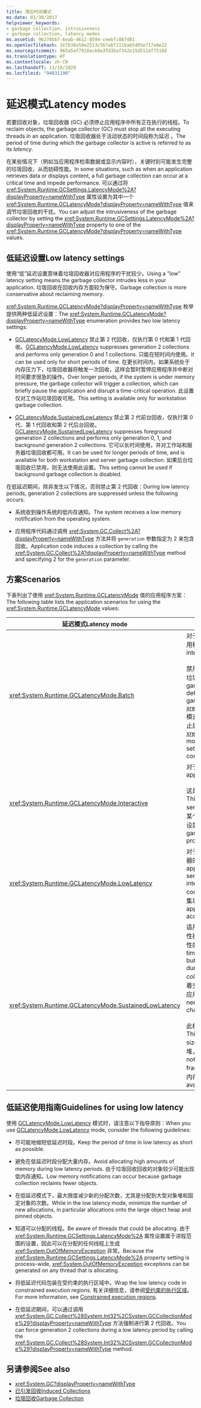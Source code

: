 ```yaml
---
title: 滞后时间模式
ms.date: 03/30/2017
helpviewer_keywords:
- garbage collection, intrusiveness
- garbage collection, latency modes
ms.assetid: 96278bb7-6eab-4612-8594-ceebfc887d81
ms.openlocfilehash: 2e7b30a50e2513c567abf2116ab5495e717a8e22
ms.sourcegitcommit: 965a5af7918acb0a3fd3baf342e15d511ef75188
ms.translationtype: HT
ms.contentlocale: zh-CN
ms.lasthandoff: 11/18/2020
ms.locfileid: "94831190"
---
```

# <a name="latency-modes"></a><span data-ttu-id="992c4-102">延迟模式</span><span class="sxs-lookup"><span data-stu-id="992c4-102">Latency modes</span></span>

<span data-ttu-id="992c4-103">若要回收对象，垃圾回收器 (GC) 必须停止应用程序中所有正在执行的线程。</span><span class="sxs-lookup"><span data-stu-id="992c4-103">To reclaim objects, the garbage collector (GC) must stop all the executing threads in an application.</span></span> <span data-ttu-id="992c4-104">垃圾回收器处于活动状态的时间段称为延迟  。</span><span class="sxs-lookup"><span data-stu-id="992c4-104">The period of time during which the garbage collector is active is referred to as its *latency*.</span></span>

<span data-ttu-id="992c4-105">在某些情况下（例如当应用程序检索数据或显示内容时），关键时刻可能发生完整的垃圾回收，从而妨碍性能。</span><span class="sxs-lookup"><span data-stu-id="992c4-105">In some situations, such as when an application retrieves data or displays content, a full garbage collection can occur at a critical time and impede performance.</span></span> <span data-ttu-id="992c4-106">可以通过将 <xref:System.Runtime.GCSettings.LatencyMode%2A?displayProperty=nameWithType> 属性设置为其中一个 <xref:System.Runtime.GCLatencyMode?displayProperty=nameWithType> 值来调节垃圾回收的干扰。</span><span class="sxs-lookup"><span data-stu-id="992c4-106">You can adjust the intrusiveness of the garbage collector by setting the <xref:System.Runtime.GCSettings.LatencyMode%2A?displayProperty=nameWithType> property to one of the <xref:System.Runtime.GCLatencyMode?displayProperty=nameWithType> values.</span></span>

## <a name="low-latency-settings"></a><span data-ttu-id="992c4-107">低延迟设置</span><span class="sxs-lookup"><span data-stu-id="992c4-107">Low latency settings</span></span>

<span data-ttu-id="992c4-108">使用“低”延迟设置意味着垃圾回收器对应用程序的干扰较少。</span><span class="sxs-lookup"><span data-stu-id="992c4-108">Using a "low" latency setting means the garbage collector intrudes less in your application.</span></span> <span data-ttu-id="992c4-109">垃圾回收在回收内存方面较为保守。</span><span class="sxs-lookup"><span data-stu-id="992c4-109">Garbage collection is more conservative about reclaiming memory.</span></span>

<span data-ttu-id="992c4-110"><xref:System.Runtime.GCLatencyMode?displayProperty=nameWithType> 枚举提供两种低延迟设置：</span><span class="sxs-lookup"><span data-stu-id="992c4-110">The <xref:System.Runtime.GCLatencyMode?displayProperty=nameWithType> enumeration provides two low latency settings:</span></span>

- <span data-ttu-id="992c4-111">[GCLatencyMode.LowLatency](xref:System.Runtime.GCLatencyMode.LowLatency) 禁止第 2 代回收，仅执行第 0 代和第 1 代回收。</span><span class="sxs-lookup"><span data-stu-id="992c4-111">[GCLatencyMode.LowLatency](xref:System.Runtime.GCLatencyMode.LowLatency) suppresses generation 2 collections and performs only generation 0 and 1 collections.</span></span> <span data-ttu-id="992c4-112">只能在短时间内使用。</span><span class="sxs-lookup"><span data-stu-id="992c4-112">It can be used only for short periods of time.</span></span> <span data-ttu-id="992c4-113">在更长时间内，如果系统处于内存压力下，垃圾回收器将触发一次回收，这样会暂时暂停应用程序并中断对时间要求很急的操作。</span><span class="sxs-lookup"><span data-stu-id="992c4-113">Over longer periods, if the system is under memory pressure, the garbage collector will trigger a collection, which can briefly pause the application and disrupt a time-critical operation.</span></span> <span data-ttu-id="992c4-114">此设置仅对工作站垃圾回收可用。</span><span class="sxs-lookup"><span data-stu-id="992c4-114">This setting is available only for workstation garbage collection.</span></span>

- <span data-ttu-id="992c4-115">[GCLatencyMode.SustainedLowLatency](xref:System.Runtime.GCLatencyMode.SustainedLowLatency) 禁止第 2 代前台回收，仅执行第 0 代、第 1 代回收和第 2 代后台回收。</span><span class="sxs-lookup"><span data-stu-id="992c4-115">[GCLatencyMode.SustainedLowLatency](xref:System.Runtime.GCLatencyMode.SustainedLowLatency) suppresses foreground generation 2 collections and performs only generation 0, 1, and background generation 2 collections.</span></span> <span data-ttu-id="992c4-116">它可以长时间使用，并对工作站和服务器垃圾回收都可用。</span><span class="sxs-lookup"><span data-stu-id="992c4-116">It can be used for longer periods of time, and is available for both workstation and server garbage collection.</span></span> <span data-ttu-id="992c4-117">如果后台垃圾回收已禁用，则无法使用此设置。</span><span class="sxs-lookup"><span data-stu-id="992c4-117">This setting cannot be used if background garbage collection is disabled.</span></span>

<span data-ttu-id="992c4-118">在低延迟期间，除非发生以下情况，否则禁止第 2 代回收：</span><span class="sxs-lookup"><span data-stu-id="992c4-118">During low latency periods, generation 2 collections are suppressed unless the following occurs:</span></span>

- <span data-ttu-id="992c4-119">系统收到操作系统的低内存通知。</span><span class="sxs-lookup"><span data-stu-id="992c4-119">The system receives a low memory notification from the operating system.</span></span>

- <span data-ttu-id="992c4-120">应用程序代码通过调用 <xref:System.GC.Collect%2A?displayProperty=nameWithType> 方法并将 `generation` 参数指定为 2 来包含回收。</span><span class="sxs-lookup"><span data-stu-id="992c4-120">Application code induces a collection by calling the <xref:System.GC.Collect%2A?displayProperty=nameWithType> method and specifying 2 for the `generation` parameter.</span></span>

## <a name="scenarios"></a><span data-ttu-id="992c4-121">方案</span><span class="sxs-lookup"><span data-stu-id="992c4-121">Scenarios</span></span>

<span data-ttu-id="992c4-122">下表列出了使用 <xref:System.Runtime.GCLatencyMode> 值的应用程序方案：</span><span class="sxs-lookup"><span data-stu-id="992c4-122">The following table lists the application scenarios for using the <xref:System.Runtime.GCLatencyMode> values:</span></span>

|<span data-ttu-id="992c4-123">延迟模式</span><span class="sxs-lookup"><span data-stu-id="992c4-123">Latency mode</span></span>|<span data-ttu-id="992c4-124">应用程序方案</span><span class="sxs-lookup"><span data-stu-id="992c4-124">Application scenarios</span></span>|
|------------------|---------------------------|
|<xref:System.Runtime.GCLatencyMode.Batch>|<span data-ttu-id="992c4-125">对于不具有用户界面 (UI) 或服务器端操作的应用程序。</span><span class="sxs-lookup"><span data-stu-id="992c4-125">For applications that have no user interface (UI) or server-side operations.</span></span><br /><br /><span data-ttu-id="992c4-126">禁用后台垃圾回收后，这将是工作站和服务器垃圾回收的默认模式。</span><span class="sxs-lookup"><span data-stu-id="992c4-126">When background garbage collection is disabled, this is the default mode for workstation and server garbage collection.</span></span> <span data-ttu-id="992c4-127"><xref:System.Runtime.GCLatencyMode.Batch> 模式还会替代 [gcConcurrent](../../framework/configure-apps/file-schema/runtime/gcconcurrent-element.md) 设置，即它会阻止后台或并发回收。</span><span class="sxs-lookup"><span data-stu-id="992c4-127"><xref:System.Runtime.GCLatencyMode.Batch> mode also overrides the [gcConcurrent](../../framework/configure-apps/file-schema/runtime/gcconcurrent-element.md) setting, that is, it prevents background or concurrent collections.</span></span>|
|<xref:System.Runtime.GCLatencyMode.Interactive>|<span data-ttu-id="992c4-128">对于具有 UI 的大多数应用程序。</span><span class="sxs-lookup"><span data-stu-id="992c4-128">For most applications that have a UI.</span></span><br /><br /><span data-ttu-id="992c4-129">这是工作站和服务器垃圾回收的默认模式。</span><span class="sxs-lookup"><span data-stu-id="992c4-129">This is the default mode for workstation and server garbage collection.</span></span> <span data-ttu-id="992c4-130">但是，如果托管了某个应用，则优先考虑托管进程的垃圾回收器设置。</span><span class="sxs-lookup"><span data-stu-id="992c4-130">However, if an app is hosted, the garbage collector settings of the hosting process take precedence.</span></span>|
|<xref:System.Runtime.GCLatencyMode.LowLatency>|<span data-ttu-id="992c4-131">对于具有短期时效性操作（操作期间垃圾回收器的干扰可能会引起中断）的应用程序。</span><span class="sxs-lookup"><span data-stu-id="992c4-131">For applications that have short-term, time-sensitive operations during which interruptions from the garbage collector could be disruptive.</span></span> <span data-ttu-id="992c4-132">例如，呈现动画或数据采集功能的应用程序。</span><span class="sxs-lookup"><span data-stu-id="992c4-132">For example, applications that render animations or data acquisition functions.</span></span>|
|<xref:System.Runtime.GCLatencyMode.SustainedLowLatency>|<span data-ttu-id="992c4-133">适用于在有限但有可能更长的时间内具有时效性操作并且在此期间垃圾回收器中断具有破环性的应用程序。</span><span class="sxs-lookup"><span data-stu-id="992c4-133">For applications that have time-sensitive operations for a contained but potentially longer duration of time during which interruptions from the garbage collector could be disruptive.</span></span> <span data-ttu-id="992c4-134">例如，需要随着交易时间内的市场数据变化做出快速响应的应用程序。</span><span class="sxs-lookup"><span data-stu-id="992c4-134">For example, applications that need quick response times as market data changes during trading hours.</span></span><br /><br /><span data-ttu-id="992c4-135">此模式会比其他模式产生更大的托管堆大小。</span><span class="sxs-lookup"><span data-stu-id="992c4-135">This mode results in a larger managed heap size than other modes.</span></span> <span data-ttu-id="992c4-136">由于它不压缩托管堆，因此可能产生更多碎片。</span><span class="sxs-lookup"><span data-stu-id="992c4-136">Because it does not compact the managed heap, higher fragmentation is possible.</span></span> <span data-ttu-id="992c4-137">确保有足够的可用内存。</span><span class="sxs-lookup"><span data-stu-id="992c4-137">Ensure that sufficient memory is available.</span></span>|

## <a name="guidelines-for-using-low-latency"></a><span data-ttu-id="992c4-138">低延迟使用指南</span><span class="sxs-lookup"><span data-stu-id="992c4-138">Guidelines for using low latency</span></span>

<span data-ttu-id="992c4-139">使用 [GCLatencyMode.LowLatency](xref:System.Runtime.GCLatencyMode.LowLatency) 模式时，请注意以下指导原则：</span><span class="sxs-lookup"><span data-stu-id="992c4-139">When you use [GCLatencyMode.LowLatency](xref:System.Runtime.GCLatencyMode.LowLatency) mode, consider the following guidelines:</span></span>

- <span data-ttu-id="992c4-140">尽可能地缩短低延迟时段。</span><span class="sxs-lookup"><span data-stu-id="992c4-140">Keep the period of time in low latency as short as possible.</span></span>

- <span data-ttu-id="992c4-141">避免在低延迟时段分配大量内存。</span><span class="sxs-lookup"><span data-stu-id="992c4-141">Avoid allocating high amounts of memory during low latency periods.</span></span> <span data-ttu-id="992c4-142">由于垃圾回收回收的对象较少可能出现低内存通知。</span><span class="sxs-lookup"><span data-stu-id="992c4-142">Low memory notifications can occur because garbage collection reclaims fewer objects.</span></span>

- <span data-ttu-id="992c4-143">在低延迟模式下，最大限度减少新的分配次数，尤其是分配到大型对象堆和固定对象的次数。</span><span class="sxs-lookup"><span data-stu-id="992c4-143">While in the low latency mode, minimize the number of new allocations, in particular allocations onto the large object heap and pinned objects.</span></span>

- <span data-ttu-id="992c4-144">知道可以分配的线程。</span><span class="sxs-lookup"><span data-stu-id="992c4-144">Be aware of threads that could be allocating.</span></span> <span data-ttu-id="992c4-145">由于 <xref:System.Runtime.GCSettings.LatencyMode%2A> 属性设置属于进程范围的设置，因此可以在分配的任何线程上生成 <xref:System.OutOfMemoryException> 异常。</span><span class="sxs-lookup"><span data-stu-id="992c4-145">Because the <xref:System.Runtime.GCSettings.LatencyMode%2A> property setting is process-wide, <xref:System.OutOfMemoryException> exceptions can be generated on any thread that is allocating.</span></span>

- <span data-ttu-id="992c4-146">将低延迟代码包装在受约束的执行区域中。</span><span class="sxs-lookup"><span data-stu-id="992c4-146">Wrap the low latency code in constrained execution regions.</span></span> <span data-ttu-id="992c4-147">有关详细信息，请参阅[受约束的执行区域](../../framework/performance/constrained-execution-regions.md)。</span><span class="sxs-lookup"><span data-stu-id="992c4-147">For more information, see [Constrained execution regions](../../framework/performance/constrained-execution-regions.md).</span></span>

- <span data-ttu-id="992c4-148">在低延迟期间，可以通过调用 <xref:System.GC.Collect%28System.Int32%2CSystem.GCCollectionMode%29?displayProperty=nameWithType> 方法强制进行第 2 代回收。</span><span class="sxs-lookup"><span data-stu-id="992c4-148">You can force generation 2 collections during a low latency period by calling the <xref:System.GC.Collect%28System.Int32%2CSystem.GCCollectionMode%29?displayProperty=nameWithType> method.</span></span>

## <a name="see-also"></a><span data-ttu-id="992c4-149">另请参阅</span><span class="sxs-lookup"><span data-stu-id="992c4-149">See also</span></span>

- <xref:System.GC?displayProperty=nameWithType>
- [<span data-ttu-id="992c4-150">已引发回收</span><span class="sxs-lookup"><span data-stu-id="992c4-150">Induced Collections</span></span>](induced.md)
- [<span data-ttu-id="992c4-151">垃圾回收</span><span class="sxs-lookup"><span data-stu-id="992c4-151">Garbage Collection</span></span>](index.md)
